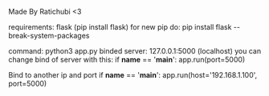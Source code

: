 Made By Ratichubi <3


requirements: flask (pip install flask)
for new pip do: pip install flask --break-system-packages


command: python3 app.py
binded server: 127.0.0.1:5000 (localhost)
you can change bind of server with this: 
if __name__ == '__main__':
    app.run(port=5000)

Bind to another ip and port
if __name__ == '__main__':
    app.run(host='192.168.1.100', port=5000)
